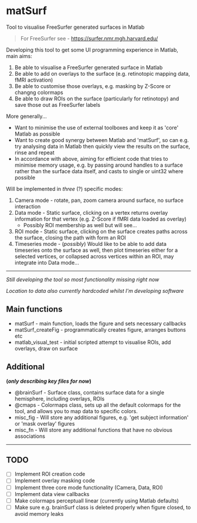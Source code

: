 # matSurf
Tool to visualise FreeSurfer generated surfaces in Matlab

> For FreeSurfer see - https://surfer.nmr.mgh.harvard.edu/

Developing this tool to get some UI programming experience in Matlab, main aims:

1)  Be able to visualise a FreeSurfer generated surface in Matlab
2)  Be able to add on overlays to the surface (e.g. retinotopic mapping data, fMRI activation)
3)  Be able to customise those overlays, e.g. masking by Z-Score or changng colormaps
4)  Be able to draw ROIs on the surface (particularly for retinotopy) and save those out as FreeSurfer labels

More generally...
- Want to minimise the use of external toolboxes and keep it as 'core' Matlab as possible
- Want to create good synergy between Matlab and 'matSurf', so can e.g. try analysing data in Matlab then quickly view the results on the surface, rinse and repeat
- In accordance with above, aiming for efficient code that tries to minimise memory usage, e.g. by passing around handles to a surface rather than the surface data itself, and casts to single or uint32 where possible

Will be implemented in *three* (?) specific modes:
1) Camera mode - rotate, pan, zoom camera around surface, no surface interaction
2) Data mode - Static surface, clicking on a vertex returns overlay information for that vertex (e.g. Z-Score if fMRI data loaded as overlay)
   - Possibly ROI membership as well but will see...
3) ROI mode - Static surface, clicking on the surface creates paths across the surface, closing the path with form an ROI
4) Timeseries mode - (*possibly*) Would like to be able to add data timeseries onto the surface as well, then plot timeseries either for a selected vertices, or collapsed across vertices within an ROI, may integrate into Data mode...

--------------------------------------------------------------------------------

*Still developing the tool so most functionality missing right now* 

*Location to data also currently hardcoded whilst I'm developing software*

## Main functions
- matSurf - main function, loads the figure and sets necessary callbacks
- matSurf_createFig - programmatically creates figure, arranges buttons etc
- matlab_visual_test - initial scripted attempt to visualise ROIs, add overlays, draw on surface

## Additional 
**(*only describing key files for now*)**
- @brainSurf - Surface class, contains surface data for a single hemisphere, including overlays, ROIs
- @cmaps - Colormaps class, sets up all the default colormaps for the tool, and allows you to map data to specific colors. 
- misc_fig - Will store any additional figures, e.g. 'get subject information' or 'mask overlay' figures
- misc_fn - Will store any additional functions that have no obvious associations

--------------------------------------------------------------------------------

## TODO

- [ ] Implement ROI creation code
- [ ] Implement overlay masking code
- [ ] Implement three core mode functionality (Camera, Data, ROI)
- [ ] Implement data view callbacks
- [ ] Make colormaps perceptuall linear (currently using Matlab defaults)
- [ ] Make sure e.g. brainSurf class is deleted properly when figure closed, to avoid memory leaks
